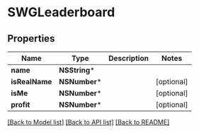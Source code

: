 # SWGLeaderboard

## Properties
Name | Type | Description | Notes
------------ | ------------- | ------------- | -------------
**name** | **NSString*** |  | 
**isRealName** | **NSNumber*** |  | [optional] 
**isMe** | **NSNumber*** |  | [optional] 
**profit** | **NSNumber*** |  | [optional] 

[[Back to Model list]](../README.md#documentation-for-models) [[Back to API list]](../README.md#documentation-for-api-endpoints) [[Back to README]](../README.md)


